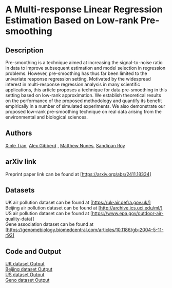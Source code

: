 # A Multi-response Linear Regression Estimation Based on Low-rank Pre-smoothing

## Description

Pre-smoothing is a technique aimed at increasing the signal-to-noise ratio in data to improve subsequent estimation and model selection in regression problems. However, pre-smoothing has thus far been limited to the univariate response regression setting. Motivated by the widespread interest in multi-response regression analysis in many scientific applications, this article proposes a technique for data pre-smoothing in this setting based on low-rank approximation. We establish theoretical results on the performance of the proposed methodology and quantify its benefit empirically in a number of simulated experiments. We also demonstrate our proposed low-rank pre-smoothing technique on real data arising from the environmental and biological sciences. 

## Authors

[Xinle Tian](https://xinlet.github.io/), [Alex Gibberd](https://sites.google.com/view/gibberd/) , [Matthew Nunes](https://people.bath.ac.uk/man54/homepage.html), [Sandipan Roy](https://roysandipan.github.io/)

## arXiv link
Preprint paper link can be found at [https://arxiv.org/abs/2411.18334]<br />

## Datasets
UK air pollution dataset can be found at [https://uk-air.defra.gov.uk/]<br />
Beijing air pollution dataset can be found at [http://archive.ics.uci.edu/ml/]<br />
US air pollution dataset can be found at [https://www.epa.gov/outdoor-air-quality-data)]<br />
Gene association dataset can be found at [https://genomebiology.biomedcentral.com/articles/10.1186/gb-2004-5-11-r92]<br />

## Code and Output
[UK dataset Output](R/US-output.md)<br />
[Beijing dataset Output](R/Beijing-output.md)<br />
[US dataset Output](R/US-output.md)<br />
[Geno dataset Output](R/Geno-output.md)<br />
